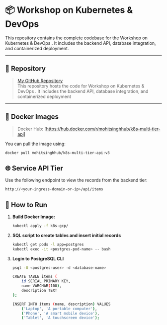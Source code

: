 # 📦 Workshop on Kubernetes & DevOps

This repository contains the complete codebase for the Workshop on Kubernetes & DevOps
. It includes the backend API, database integration, and containerized deployment.

---

## 🔗 Repository

> [My GitHub Repository](https://github.com/mohitsinghgit02/NAGP_Workshop_Kubernetes_DevOps.git)  
This repository hosts the code for Workshop on Kubernetes & DevOps
. It includes the backend API, database integration, and containerized deployment

---

## 🐳 Docker Images

> Docker Hub: [https://hub.docker.com/r/mohitsinghhub/k8s-multi-tier-api]

You can pull the image using:

```bash
docker pull mohitsinghhub/k8s-multi-tier-api:v3
```

## 🌐 Service API Tier
Use the following endpoint to view the records from the backend tier:

```bash
http://<your-ingress-domain-or-ip>/api/items
```
## 🚀 How to Run

1. **Build Docker Image:**
   ```bash
   kubectl apply -f k8s-gcp/
   ```
2. **SQL script to create tables and insert initial records**
    
    ```bash
    kubectl get pods -l app=postgres
    kubectl exec -it <postgres-pod-name> -- bash
    ```
3. **Login to PostgreSQL CLI**

    ```bash
    psql -U <postgres-user> -d <database-name>

    CREATE TABLE items (
        id SERIAL PRIMARY KEY,
        name VARCHAR(100),
        description TEXT
    );

    INSERT INTO items (name, description) VALUES
        ('Laptop', 'A portable computer'),
        ('Phone', 'A smart mobile device'),
        ('Tablet', 'A touchscreen device');
    ```